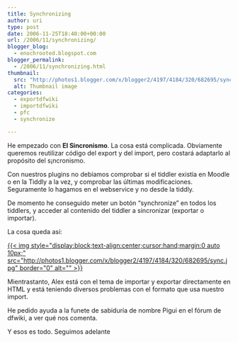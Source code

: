```yaml
---
title: Synchronizing
author: uri
type: post
date: 2006-11-25T18:40:00+00:00
url: /2006/11/synchronizing/
blogger_blog:
  - enochrooted.blogspot.com
blogger_permalink:
  - /2006/11/synchronizing.html
thumbnail:
  src: "http://photos1.blogger.com/x/blogger2/4197/4184/320/682695/sync.jpg"
  alt: Thumbnail image
categories:
  - exportdfwiki
  - importdfwiki
  - pfc
  - synchronize

---
```

He empezado con <span style="font-weight:bold;">El Sincronismo</span>. La cosa está complicada. Obviamente queremos reutilizar código del export y del import, pero costará adaptarlo al propósito del s¡ncronismo.

Con nuestros plugins no debíamos comprobar si el tiddler existía en Moodle o en la Tiddly a la vez, y comprobar las últimas modificaciones. Seguramente lo hagamos en el webservice y no desde la tiddly.

De momento he conseguido meter un botón &#8220;synchronize&#8221; en todos los tiddlers, y acceder al contenido del tiddler a sincronizar (exportar o importar).

La cosa queda así:

[{{< img style="display:block;text-align:center;cursor:hand;margin:0 auto 10px;" src="http://photos1.blogger.com/x/blogger2/4197/4184/320/682695/sync.jpg" border="0" alt="" >}}][1]

Mientrastanto, Alex está con el tema de importar y exportar directamente en HTML y está teniendo diversos problemas con el formato que usa nuestro import.

He pedido ayuda a la funete de sabiduría de nombre Pigui en el fórum de dfwiki, a ver qué nos comenta.

Y esos es todo. Seguimos adelante

 [1]: http://photos1.blogger.com/x/blogger2/4197/4184/1600/339789/sync.jpg